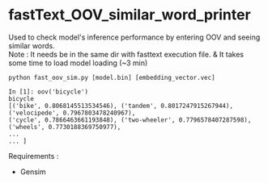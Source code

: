 # fastText_OOV_similar_word_printer
Used to check model's inference performance by entering OOV and seeing similar words. <br>
Note : It needs be in the same dir with fasttext execution file. & It takes some time to load model loading (~3 min)
```
python fast_oov_sim.py [model.bin] [embedding_vector.vec]

In [1]: oov('bicycle')
bicycle
[('bike', 0.8068145513534546), ('tandem', 0.8017247915267944), ('velocipede', 0.7967803478240967), 
('cycle', 0.7866463661193848), ('two-wheeler', 0.7796578407287598), ('wheels', 0.7730188369750977), 
...
... ]

```
Requirements : <br>
- Gensim <br>
<br>
